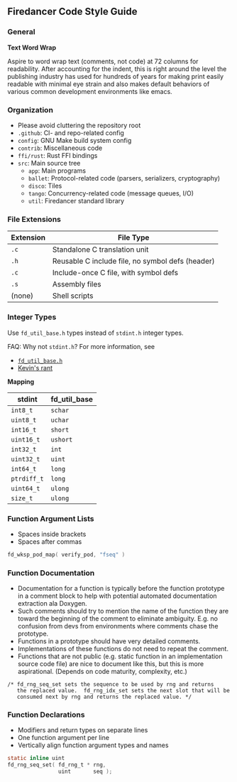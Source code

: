 ## Firedancer Code Style Guide

### General

**Text Word Wrap**

Aspire to word wrap text (comments, not code) at 72 columns for
readability. After accounting for the indent, this is right around the
level the publishing industry has used for hundreds of years for making
print easily readable with minimal eye strain and also makes default
behaviors of various common development environments like emacs.

### Organization

- Please avoid cluttering the repository root
- `.github`: CI- and repo-related config
- `config`: GNU Make build system config
- `contrib`: Miscellaneous code
- `ffi/rust`: Rust FFI bindings
- `src`: Main source tree
  - `app`: Main programs
  - `ballet`: Protocol-related code (parsers, serializers, cryptography)
  - `disco`: Tiles
  - `tango`: Concurrency-related code (message queues, I/O)
  - `util`: Firedancer standard library

### File Extensions

| Extension | File Type                                        |
|-----------|--------------------------------------------------|
| `.c`      | Standalone C translation unit                    |
| `.h`      | Reusable C include file, no symbol defs (header) |
| `.c`      | Include-once C file, with symbol defs            |
| `.s`      | Assembly files                                   |
| (none)    | Shell scripts                                    |

### Integer Types

Use `fd_util_base.h` types instead of `stdint.h` integer types.

FAQ: Why not `stdint.h`? For more information, see
- [`fd_util_base.h`](./src/util/fd_util_base.h)
- [Kevin's rant](./doc/rant/integer-types.txt)

**Mapping**

| stdint      | fd_util_base |
|-------------|--------------|
| `int8_t`    | `schar`      |
| `uint8_t`   | `uchar`      |
| `int16_t`   | `short`      |
| `uint16_t`  | `ushort`     |
| `int32_t`   | `int`        |
| `uint32_t`  | `uint`       |
| `int64_t`   | `long`       |
| `ptrdiff_t` | `long`       |
| `uint64_t`  | `ulong`      |
| `size_t`    | `ulong`      |

### Function Argument Lists

- Spaces inside brackets
- Spaces after commas

```c
fd_wksp_pod_map( verify_pod, "fseq" )
```

### Function Documentation

- Documentation for a function is typically before the function
  prototype in a comment block to help with potential automated
  documentation extraction ala Doxygen.
- Such comments should try to mention the name of the function they are
  toward the beginning of the comment to eliminate ambiguity. E.g. no
  confusion from devs from environments where comments chase the
  prototype.
- Functions in a prototype should have very detailed comments.
- Implementations of these functions do not need to repeat the comment.
- Functions that are not public (e.g. static function in an
  implementation source code file) are nice to document like this, but
  this is more aspirational.  (Depends on code maturity, complexity, etc.)

```
/* fd_rng_seq_set sets the sequence to be used by rng and returns
   the replaced value.  fd_rng_idx_set sets the next slot that will be
   consumed next by rng and returns the replaced value. */
```

### Function Declarations

- Modifiers and return types on separate lines
- One function argument per line
- Vertically align function argument types and names

```c
static inline uint
fd_rng_seq_set( fd_rng_t * rng,
                uint       seq );
```
